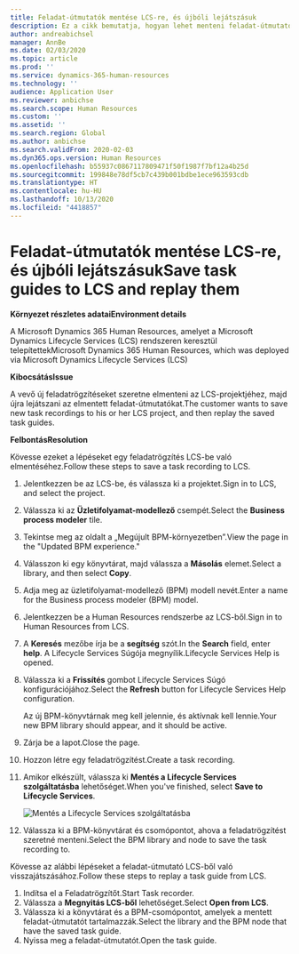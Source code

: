 ```yaml
---
title: Feladat-útmutatók mentése LCS-re, és újbóli lejátszásuk
description: Ez a cikk bemutatja, hogyan lehet menteni feladat-útmutatókat a Microsoft Dynamics Lifecycle Services (LCS) szolgáltatásba, majd ezután újra lejátszani őket.
author: andreabichsel
manager: AnnBe
ms.date: 02/03/2020
ms.topic: article
ms.prod: ''
ms.service: dynamics-365-human-resources
ms.technology: ''
audience: Application User
ms.reviewer: anbichse
ms.search.scope: Human Resources
ms.custom: ''
ms.assetid: ''
ms.search.region: Global
ms.author: anbichse
ms.search.validFrom: 2020-02-03
ms.dyn365.ops.version: Human Resources
ms.openlocfilehash: b55937c0867117809471f50f1987f7bf12a4b25d
ms.sourcegitcommit: 199848e78df5cb7c439b001bdbe1ece963593cdb
ms.translationtype: HT
ms.contentlocale: hu-HU
ms.lasthandoff: 10/13/2020
ms.locfileid: "4418857"
---
```

# <a name="save-task-guides-to-lcs-and-replay-them"></a><span data-ttu-id="f11a4-103">Feladat-útmutatók mentése LCS-re, és újbóli lejátszásuk</span><span class="sxs-lookup"><span data-stu-id="f11a4-103">Save task guides to LCS and replay them</span></span>

<span data-ttu-id="f11a4-104">**Környezet részletes adatai**</span><span class="sxs-lookup"><span data-stu-id="f11a4-104">**Environment details**</span></span> 

<span data-ttu-id="f11a4-105">A Microsoft Dynamics 365 Human Resources, amelyet a Microsoft Dynamics Lifecycle Services (LCS) rendszeren keresztül telepítettek</span><span class="sxs-lookup"><span data-stu-id="f11a4-105">Microsoft Dynamics 365 Human Resources, which was deployed via Microsoft Dynamics Lifecycle Services (LCS)</span></span>

<span data-ttu-id="f11a4-106">**Kibocsátás**</span><span class="sxs-lookup"><span data-stu-id="f11a4-106">**Issue**</span></span>

<span data-ttu-id="f11a4-107">A vevő új feladatrögzítéseket szeretne elmenteni az LCS-projektjéhez, majd újra lejátszani az elmentett feladat-útmutatókat.</span><span class="sxs-lookup"><span data-stu-id="f11a4-107">The customer wants to save new task recordings to his or her LCS project, and then replay the saved task guides.</span></span>

<span data-ttu-id="f11a4-108">**Felbontás**</span><span class="sxs-lookup"><span data-stu-id="f11a4-108">**Resolution**</span></span>

<span data-ttu-id="f11a4-109">Kövesse ezeket a lépéseket egy feladatrögzítés LCS-be való elmentéséhez.</span><span class="sxs-lookup"><span data-stu-id="f11a4-109">Follow these steps to save a task recording to LCS.</span></span>

1. <span data-ttu-id="f11a4-110">Jelentkezzen be az LCS-be, és válassza ki a projektet.</span><span class="sxs-lookup"><span data-stu-id="f11a4-110">Sign in to LCS, and select the project.</span></span>
2. <span data-ttu-id="f11a4-111">Válassza ki az **Üzletifolyamat-modellező** csempét.</span><span class="sxs-lookup"><span data-stu-id="f11a4-111">Select the **Business process modeler** tile.</span></span>
3. <span data-ttu-id="f11a4-112">Tekintse meg az oldalt a „Megújult BPM-környezetben”.</span><span class="sxs-lookup"><span data-stu-id="f11a4-112">View the page in the "Updated BPM experience."</span></span>
4. <span data-ttu-id="f11a4-113">Válasszon ki egy könyvtárat, majd válassza a **Másolás** elemet.</span><span class="sxs-lookup"><span data-stu-id="f11a4-113">Select a library, and then select **Copy**.</span></span>
5. <span data-ttu-id="f11a4-114">Adja meg az üzletifolyamat-modellező (BPM) modell nevét.</span><span class="sxs-lookup"><span data-stu-id="f11a4-114">Enter a name for the Business process modeler (BPM) model.</span></span>
6. <span data-ttu-id="f11a4-115">Jelentkezzen be a Human Resources rendszerbe az LCS-ből.</span><span class="sxs-lookup"><span data-stu-id="f11a4-115">Sign in to Human Resources from LCS.</span></span>
7. <span data-ttu-id="f11a4-116">A **Keresés** mezőbe írja be a **segítség** szót.</span><span class="sxs-lookup"><span data-stu-id="f11a4-116">In the **Search** field, enter **help**.</span></span> <span data-ttu-id="f11a4-117">A Lifecycle Services Súgója megnyílik.</span><span class="sxs-lookup"><span data-stu-id="f11a4-117">Lifecycle Services Help is opened.</span></span>
8. <span data-ttu-id="f11a4-118">Válassza ki a **Frissítés** gombot Lifecycle Services Súgó konfigurációjához.</span><span class="sxs-lookup"><span data-stu-id="f11a4-118">Select the **Refresh** button for Lifecycle Services Help configuration.</span></span>

    <span data-ttu-id="f11a4-119">Az új BPM-könyvtárnak meg kell jelennie, és aktívnak kell lennie.</span><span class="sxs-lookup"><span data-stu-id="f11a4-119">Your new BPM library should appear, and it should be active.</span></span>

9. <span data-ttu-id="f11a4-120">Zárja be a lapot.</span><span class="sxs-lookup"><span data-stu-id="f11a4-120">Close the page.</span></span>
10. <span data-ttu-id="f11a4-121">Hozzon létre egy feladatrögzítést.</span><span class="sxs-lookup"><span data-stu-id="f11a4-121">Create a task recording.</span></span>
11. <span data-ttu-id="f11a4-122">Amikor elkészült, válassza ki **Mentés a Lifecycle Services szolgáltatásba** lehetőséget.</span><span class="sxs-lookup"><span data-stu-id="f11a4-122">When you've finished, select **Save to Lifecycle Services**.</span></span>

    ![Mentés a Lifecycle Services szolgáltatásba](media/task-guides.png)

12. <span data-ttu-id="f11a4-124">Válassza ki a BPM-könyvtárat és csomópontot, ahova a feladatrögzítést szeretné menteni.</span><span class="sxs-lookup"><span data-stu-id="f11a4-124">Select the BPM library and node to save the task recording to.</span></span>

<span data-ttu-id="f11a4-125">Kövesse az alábbi lépéseket a feladat-útmutató LCS-ből való visszajátszásához.</span><span class="sxs-lookup"><span data-stu-id="f11a4-125">Follow these steps to replay a task guide from LCS.</span></span>

1. <span data-ttu-id="f11a4-126">Indítsa el a Feladatrögzítőt.</span><span class="sxs-lookup"><span data-stu-id="f11a4-126">Start Task recorder.</span></span>
2. <span data-ttu-id="f11a4-127">Válassza a **Megnyitás LCS-ből** lehetőséget.</span><span class="sxs-lookup"><span data-stu-id="f11a4-127">Select **Open from LCS**.</span></span>
3. <span data-ttu-id="f11a4-128">Válassza ki a könyvtárat és a BPM-csomópontot, amelyek a mentett feladat-útmutatót tartalmazzák.</span><span class="sxs-lookup"><span data-stu-id="f11a4-128">Select the library and the BPM node that have the saved task guide.</span></span>
4. <span data-ttu-id="f11a4-129">Nyissa meg a feladat-útmutatót.</span><span class="sxs-lookup"><span data-stu-id="f11a4-129">Open the task guide.</span></span>
